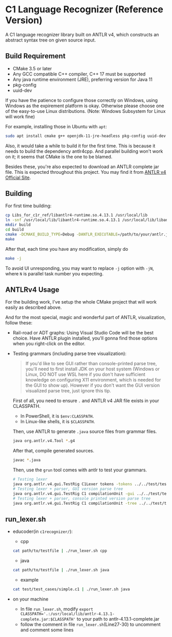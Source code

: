 # C1 Language Recognizer (Reference Version)

A C1 language recognizer library built on ANTLR v4, which constructs an abstract syntax tree on given source input.

## Build Requirement

* CMake 3.5 or later
* Any GCC compatible C++ compiler, C++ 17 must be supported
* Any java runtime environment (JRE), preferring version for Java 11
* pkg-config
* uuid-dev

If you have the patience to configure those correctly on Windows, using Windows as the expirement platform is okay.
Otherwise please choose one of the easy-to-use Linux distributions. (Note: Windows Subsystem for Linux will work fine)

For example, installing those in Ubuntu with `apt`:

```bash
sudo apt install cmake g++ openjdk-11-jre-headless pkg-config uuid-dev
```

Also, it would take a while to build it for the first time. This is because it needs to build the dependency antlr4cpp.
And parallel building won't work on it; it seems that CMake is the one to be blamed.

Besides these, you're also expected to download an ANTLR complete jar file. This is expected throughout this project.
You may find it from [ANTLR v4 Official Site](http://www.antlr.org/).

## Building

For first time building:
```bash
cp Libs_for_c1r_ref/libantlr4-runtime.so.4.13.1 /usr/local/lib
ln -snf /usr/local/lib/libantlr4-runtime.so.4.13.1 /usr/local/lib/libantlr4-runtime.so
mkdir build
cd build
cmake -DCMAKE_BUILD_TYPE=Debug -DANTLR_EXECUTABLE=/path/to/your/antlr.jar ..
make
```

After that, each time you have any modification, simply do
```bash
make -j
```

To avoid UI unresponding, you may want to replace `-j` option with `-jN`, where `N` is parallel task number you expecting.

## ANTLRv4 Usage

For the building work, I've setup the whole CMake project that will work easily as described above.

And for the most special, magic and wonderful part of ANTLR, visualization, follow these:

* Rail-road or ADT graphs: Using Visual Studio Code will be the best choice. Have ANTLR plugin installed, you'll gonna
  find those options when you right-click on the editor.
* Testing grammars (including parse tree visualization):
  > If you'd like to see GUI rather than console-printed parse tree, you'll need to first install JDK on your host
  > system (Windows or Linux, DO NOT use WSL here if you don't have sufficient knowledge on configuring X11
  > environment, which is needed for the GUI to show up). However if you don't want the GUI version visualized parse
  > tree, just ignore this tip.
  
  First of all, you need to ensure `.` and ANTLR v4 JAR file exists in your CLASSPATH.
  * In PowerShell, it is `$env:CLASSPATH`.
  * In Linux-like shells, it is `$CLASSPATH`.

  Then, use ANTLR to generate `.java` source files from grammar files.
  ```sh
  java org.antlr.v4.Tool *.g4
  ```

  After that, compile generated sources.
  ```sh
  javac *.java
  ```

  Then, use the `grun` tool comes with antlr to test your grammars.
  ```sh
  # Testing lexer
  java org.antlr.v4.gui.TestRig C1Lexer tokens -tokens ../../test/test_cases/simple.c1
  # Testing lexer + parser, GUI version parse tree
  java org.antlr.v4.gui.TestRig C1 compilationUnit -gui ../../test/test_cases/simple.c1
  # Testing lexer + parser, console printed version parse tree
  java org.antlr.v4.gui.TestRig C1 compilationUnit -tree ../../test/test_cases/simple.c1
  ```

## run_lexer.sh

- educoder(in `c1recognizer/`):

  - cpp

  ```sh
  cat path/to/testfile | ./run_lexer.sh cpp
  ```

  - java

  ```sh
  cat path/to/testfile | ./run_lexer.sh java
  ```

  - example

  ```sh
  cat test/test_cases/simple.c1 | ./run_lexer.sh java
  ```

- on your machine
  
  - In file `run_lexer.sh`, modify  `export CLASSPATH='.:/usr/local/lib/antlr-4.13.1-complete.jar:$CLASSPATH'` to your path to antlr-4.13.1-complete.jar
  - follow the comment in file `run_lexer.sh`(Line27-30) to uncomment and comment some lines 